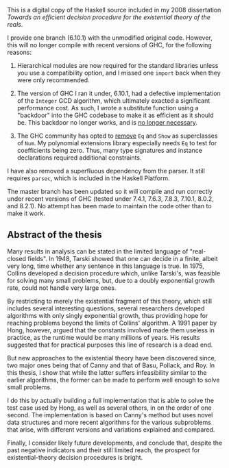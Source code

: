 This is a digital copy of the Haskell source included in my 2008
dissertation _Towards an efficient decision procedure for the
existential theory of the reals_.

I provide one branch (6.10.1) with the unmodified original code.
However, this will no longer compile with recent versions of GHC,
for the following reasons:

1.  Hierarchical modules are now required for the standard libraries unless you use a
compatibility option, and I missed one `import` back when they were
only recommended.

2.  The version of GHC I ran it under, 6.10.1, had a defective
implementation of the `Integer` GCD algorithm, which ultimately exacted
a significant performance cost.  As such, I wrote a substitute function
using a "backdoor" into the GHC codebase to make it as efficient
as it should be.  This backdoor no longer works, and is [no longer
necessary](https://ghc.haskell.org/trac/ghc/changeset/8827985d7ce902bfc916e4168049c9a46a1d7fe8/base).

3.  The GHC community has opted to
[remove](http://www.haskell.org/ghc/docs/7.4.1/html/users_guide/release-7-4-1.html#id3013571)
`Eq` and `Show` as superclasses of `Num`.  My polynomial extensions
library especially needs `Eq` to test for coefficients being zero.
Thus, many type signatures and instance declarations required
additional constraints.

I have also removed a superfluous dependency from the parser.
It still requires `parsec`, which is included in the Haskell Platform.

The master branch has been updated so it will compile and run
correctly under recent versions of GHC (tested under 7.4.1, 7.6.3,
7.8.3, 7.10.1, 8.0.2, and 8.2.1).  No attempt has been made to maintain the
code other than to make it work.


##  Abstract of the thesis

Many results in analysis can be stated in the limited language of
"real-closed fields".  In 1948, Tarski showed that one can decide in
a finite, albeit very long, time whether any sentence in this language
is true.  In 1975, Collins developed a decision procedure which, unlike
Tarski's, was feasible for solving many small problems, but, due to
a doubly exponential growth rate, could not handle very large ones.

By restricting to merely the existential fragment of this theory,
which still includes several interesting questions, several researchers
developed algorithms with only singly exponential growth, thus providing
hope for reaching problems beyond the limits of Collins' algorithm.
A 1991 paper by Hong, however, argued that the constants involved made
them useless in practice, as the runtime would be many millions of years.
His results suggested that for practical purposes this line of research
is a dead end.

But new approaches to the existential theory have been discovered since,
two major ones being that of Canny and that of Basu, Pollack, and Roy.
In this thesis, I show that while the latter suffers infeasibility
similar to the earlier algorithms, the former can be made to perform
well enough to solve small problems.

I do this by actually building a full implementation that is able to solve
the test case used by Hong, as well as several others, in on the order of
one second.  The implementation is based on Canny's method but uses novel
data structures and more recent algorithms for the various subproblems
that arise, with different versions and variations explained and compared.

Finally, I consider likely future developments, and conclude that,
despite the past negative indicators and their still limited reach,
the prospect for existential-theory decision procedures is bright.

